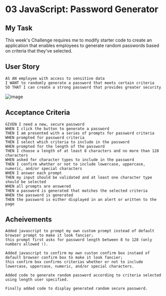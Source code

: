 # 03 JavaScript: Password Generator

## My Task

This week's Challenge requires me to modify starter code to create an application that enables employees to generate random passwords based on criteria that they’ve selected. 


## User Story

```
AS AN employee with access to sensitive data
I WANT to randomly generate a password that meets certain criteria
SO THAT I can create a strong password that provides greater security
```
![image](https://github.com/SanjeethTharmarajah/RandomPasswordGenerator/assets/130941252/048cc95c-7312-4303-b631-a7e3988762c5)

## Acceptance Criteria

```
GIVEN I need a new, secure password
WHEN I click the button to generate a password
THEN I am presented with a series of prompts for password criteria
WHEN prompted for password criteria
THEN I select which criteria to include in the password
WHEN prompted for the length of the password
THEN I choose a length of at least 8 characters and no more than 128 characters
WHEN asked for character types to include in the password
THEN I confirm whether or not to include lowercase, uppercase, numeric, and/or special characters
WHEN I answer each prompt
THEN my input should be validated and at least one character type should be selected
WHEN all prompts are answered
THEN a password is generated that matches the selected criteria
WHEN the password is generated
THEN the password is either displayed in an alert or written to the page

```

## Acheivements

```
Added javascript to prompt my own custom prompt instead of default browser prompt to make it look fancier; 
this prompt first asks for password length between 8 to 128 (only numbers allowed !).

Added javascript to confirm my own custon confirm box instaed of default browser confirm box to make it look fancier;
this confirm box confirms criterias whether or not to include lowercase, uppercase, numeric, and/or special characters.

Added code to generate random password according to criteria selected using length user specified.

Finally added code to display generated random secure password.

```

